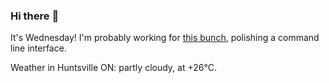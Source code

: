 ### Hi there :wave:

It's Wednesday! I'm probably working for [this bunch](https://github.com/kohofinancial), polishing a command line interface.

Weather in Huntsville ON: partly cloudy, at +26°C.
